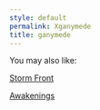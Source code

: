 ```yaml
---
style: default
permalink: Xganymede
title: ganymede
---
```

You may also like:

[Storm Front](http://scp-wiki.net/stormfront)

[Awakenings](http://scp-wiki.net/awakenings)
